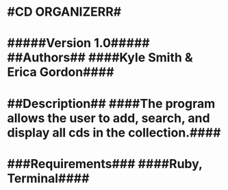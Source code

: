 #CD ORGANIZERR#
===
#####Version 1.0#####
##Authors##
####Kyle Smith & Erica Gordon####
===
##Description##
####The program allows the user to add, search, and display all cds in the collection.####
===
###Requirements###
####Ruby, Terminal####
===

